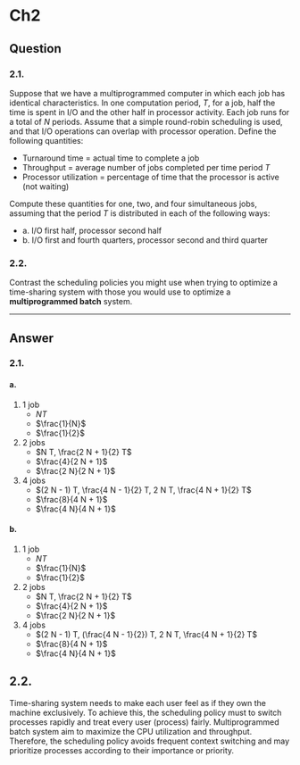 # Ch2
## Question
### 2.1.
Suppose that we have a multiprogrammed computer in which each job has identical characteristics. In one computation period, $T$, for a job, half the time is spent in I/O and the other half in processor activity. Each job runs for a total of $N$ periods. Assume that a simple round-robin scheduling is used, and that I/O operations can overlap with processor operation. Define the following quantities:
- Turnaround time = actual time to complete a job
- Throughput = average number of jobs completed per time period $T$
- Processor utilization = percentage of time that the processor is active (not waiting)

Compute these quantities for one, two, and four simultaneous jobs, assuming that the period $T$ is distributed in each of the following ways:
- a. I/O first half, processor second half
- b. I/O first and fourth quarters, processor second and third quarter

### 2.2.
Contrast the scheduling policies you might use when trying to optimize a time-sharing system with those you would use to optimize a **multiprogrammed batch** system.

---

## Answer
### 2.1.
#### a.
1. 1 job
	- $N T$
	- $\frac{1}{N}$
	- $\frac{1}{2}$
2. 2 jobs
	- $N T, \frac{2 N + 1}{2} T$
	- $\frac{4}{2 N + 1}$
	- $\frac{2 N}{2 N + 1}$
3. 4 jobs
	- $(2 N - 1) T, \frac{4 N - 1}{2} T, 2 N T, \frac{4 N + 1}{2} T$
	- $\frac{8}{4 N + 1}$
	- $\frac{4 N}{4 N + 1}$

#### b.
1. 1 job
	- $N T$
	- $\frac{1}{N}$
	- $\frac{1}{2}$
2. 2 jobs
	- $N T, \frac{2 N + 1}{2} T$
	- $\frac{4}{2 N + 1}$
	- $\frac{2 N}{2 N + 1}$
3. 4 jobs
	- $(2 N - 1) T, (\frac{4 N - 1}{2}) T, 2 N T, \frac{4 N + 1}{2} T$
	- $\frac{8}{4 N + 1}$
	- $\frac{4 N}{4 N + 1}$

## 2.2.
Time-sharing system needs to make each user feel as if they own the machine exclusively. To achieve this, the scheduling policy must to switch processes rapidly and treat every user (process) fairly. Multiprogrammed batch system aim to maximize the CPU utilization and throughput. Therefore, the scheduling policy avoids frequent context switching and may prioritize processes according to their importance or priority.
